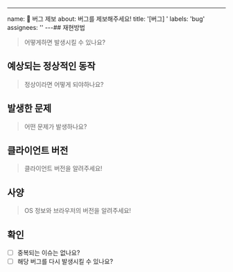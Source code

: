 ---

name: 🐛 버그 제보
about: 버그를 제보해주세요!
title: '[버그] '
labels: 'bug'
assignees: ''
---## 재현방법

> 어떻게하면 발생시킬 수 있나요?

## 예상되는 정상적인 동작

> 정상이라면 어떻게 되야하나요?

## 발생한 문제

> 어떤 문제가 발생하나요?

## 클라이언트 버전

> 클라이언트 버전을 알려주세요!

<!--
클라이언트 버전을 가져오실 줄 모르신다면 아래 링크를 참고해주세요

https://github.com/koreanbots/docs/blob/master/version.md
-->

## 사양

> OS 정보와 브라우저의 버전을 알려주세요!

## 확인

- [ ] 중복되는 이슈는 없나요?
- [ ] 해당 버그를 다시 발생시킬 수 있나요?

<!--
마크다운 체크박스 문법입니다.
[x] - 체크
[ ] - 체크하지 않음
으로 작성해주세요.
>
